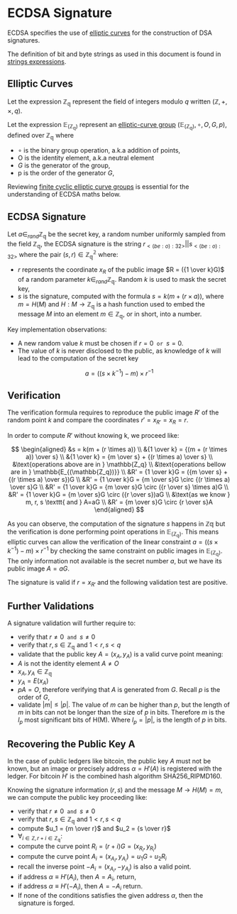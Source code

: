 # ECDSA Signature
ECDSA specifies the use of [elliptic curves](./ecgroups.md) for the construction of DSA signatures.

The definition of bit and byte strings as used in this document is found in [strings expressions](./conv-ser-enc.md).

## Elliptic Curves
Let the expression $\mathbb{Z_q}$ represent the field of integers modulo $q$ written $(\mathbb{Z}, +, \times, q)$.

Let the expression $\mathbb{E_{(\mathbb{Z_q})}}$ represent an [elliptic-curve group](./ecgroups.md) $(\mathbb{E_{(\mathbb{Z_q})}}, \circ, O, G, p)$, defined over $\mathbb{Z_q}$ where
- $\circ$ is the binary group operation, a.k.a addition of points,
- O is the identity element, a.k.a neutral element
- $G$ is the generator of the group,
- p is the order of the generator $G$,

Reviewing [finite cyclic elliptic curve groups](./ecgroups.md#finite-cyclic-groups-over-elliptic-curves) is essential for the understanding of ECDSA maths below.


## ECDSA Signature
Let $a \in_{rand} \mathbb{Z_q}$ be the secret key, a random number uniformly sampled from the field $\mathbb{Z_q}$, the ECDSA signature is the string $r_{<(be:o):32>}||s_{<(be:o):32>}$ where the pair $(s,r) \in \mathbb{Z^2_q}$ where:
- $r$ represents the coordinate $x_R$ of the public image $R = ({1 \over k}G)$ of a random parameter $k \in_{rand} \mathbb{Z_q}$. Random $k$ is used to mask the secret key,
- $s$ is the signature, computed with the formula $s = k(m+ (r \times a))$, where $m=H (M)$ and $H : M \rightarrow \mathbb{Z_q}$ is a hash function used to embed the message $M$ into an element $m \in \mathbb{Z_q}$, or in short, into a number.

Key implementation observations:
- A new random value $k$ must be chosen if $r=0 \texttt{ or }s = 0$.
- The value of $k$ is never disclosed to the public, as knowledge of $k$ will lead to the computation of the secret key

$$a = ((s \times k^{-1}) - m) \times r^{-1}$$

## Verification
The verification formula requires to reproduce the public image $R'$ of the random point $k$ and compare the coordinates $r'=x_{R'}=x_R=r$.

In order to compute $R'$ without knowing k, we proceed like:

$$
\begin{aligned}
&s = k(m + (r \times a))
\\
&{1 \over k} = {(m + (r \times a)) \over s}
\\
&{1 \over k} = {m \over s} + {(r \times a) \over s}
\\
&\text{operations above are in } \mathbb{Z_q}
\\
&\text{operations bellow are in } \mathbb{E_{(\mathbb{Z_q})}}
\\
&R' = {1 \over k}G = ({m \over s} + {(r \times a) \over s})G
\\
&R' = {1 \over k}G = {m \over s}G \circ {(r \times a) \over s}G
\\
&R' = {1 \over k}G = {m \over s}G \circ ({r \over s} \times a)G
\\
&R' = {1 \over k}G = {m \over s}G \circ ({r \over s})aG
\\
&\text{as we know } m, r, s \texttt{ and } A=aG
\\
&R' = {m \over s}G \circ {r \over s}A
\end{aligned}
$$

As you can observe, the computation of the signature $s$ happens in $\mathbb{Zq}$ but the verification is done performing point operations in $\mathbb{E_{(\mathbb{Z_q})}}$. This means elliptic curves can allow the verification of the linear constraint $a = ((s \times k^{-1}) - m) \times r^{-1}$ by checking the same constraint on public images in $\mathbb{E_{(\mathbb{Z_q})}}$. The only information not available is the secret number $a$, but we have its public image $A=aG$.

The signature is valid if $r = x_{R'}$ and the following validation test are positive.

## Further Validations
A signature validation will further require to:
- verify that $r \ne 0 \texttt{ and } s \ne 0$
- verify that $r,s \in \mathbb{Z_q}$ and $1 \lt r,s \lt q$
- validate that the public key $A = (x_A, y_A)$ is a valid curve point meaning:
- $A$ is not the identity element $A \ne O$
- $x_A, y_A \in \mathbb{Z_q}$
- $y_A = E(x_A)$
- $pA = O$, therefore verifying that $A$ is generated from $G$. Recall $p$ is the order of $G$,
- validate $|m| \le |p|$. The value of $m$ can be higher than $p$, but the length of $m$ in bits can not be longer than the size of $p$ in bits. Therefore $m$ is the $l_p$ most significant bits of H(M). Where $l_p = |p|$, is the length of $p$ in bits.

## Recovering the Public Key A
In the case of public ledgers like bitcoin, the public key $A$ must not be known, but an image or precisely address $\alpha = H'(A)$ is registered with the ledger. For bitcoin $H'$ is the combined hash algorithm SHA256_RIPMD160.

Knowing the signature information $(r, s)$ and the message $M \rightarrow H(M)=m$, we can compute the public key proceeding like:
- verify that $r \ne 0 \texttt{ and } s \ne 0$
- verify that $r,s \in \mathbb{Z_q}$ and $1 \lt r,s \lt q$
- compute $u_1 = {m \over r}$ and $u_2 = {s \over r}$
- $\forall_{i\in \mathbb{Z}, r+i \in \mathbb{Z_q}}$:
- compute the curve point $R_i = (r+i)G = (x_{R_i}, y_{R_i})$
- compute the curve point $A_i = (x_{A_i}, y_{A_i})= u_1G \circ u_2R_i$
- recall the inverse point $-A_i = (x_{A_i}, -y_{A_i})$ is also a valid point.
- if address $\alpha \equiv H'(A_i)$, then $A = A_i$, return,
- if address $\alpha \equiv H'(-A_i)$, then $A = -A_i$ return.
- If none of the conditions satisfies the given address $\alpha$, then the signature is forged.